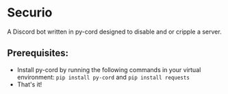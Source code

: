 # Securio
A Discord bot written in py-cord designed to disable and or cripple a server. 

## Prerequisites:
  - Install py-cord by running the following commands in your virtual environment:
  ```pip install py-cord``` and ```pip install requests```
  - That's it!
